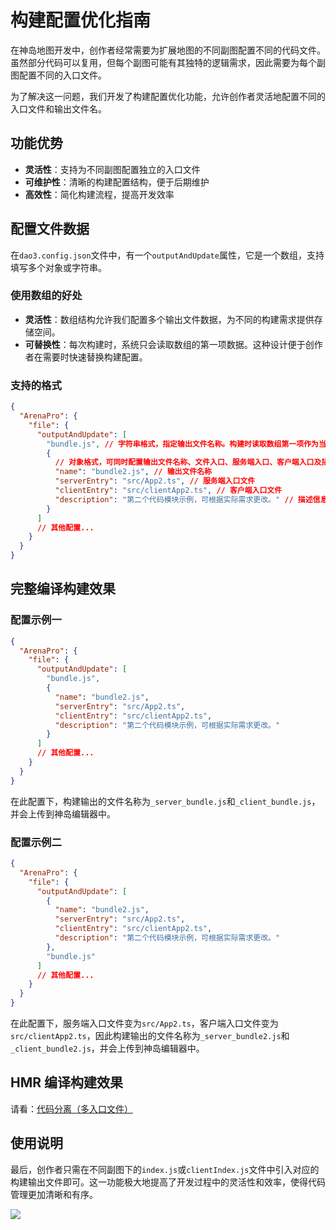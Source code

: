 # 构建配置优化指南

在神岛地图开发中，创作者经常需要为扩展地图的不同副图配置不同的代码文件。虽然部分代码可以复用，但每个副图可能有其独特的逻辑需求，因此需要为每个副图配置不同的入口文件。

为了解决这一问题，我们开发了构建配置优化功能，允许创作者灵活地配置不同的入口文件和输出文件名。

## 功能优势

- **灵活性**：支持为不同副图配置独立的入口文件
- **可维护性**：清晰的构建配置结构，便于后期维护
- **高效性**：简化构建流程，提高开发效率

## 配置文件数据

在`dao3.config.json`文件中，有一个`outputAndUpdate`属性，它是一个数组，支持填写多个对象或字符串。

### 使用数组的好处

- **灵活性**：数组结构允许我们配置多个输出文件数据，为不同的构建需求提供存储空间。
- **可替换性**：每次构建时，系统只会读取数组的第一项数据。这种设计便于创作者在需要时快速替换构建配置。

### 支持的格式

```json
{
  "ArenaPro": {
    "file": {
      "outputAndUpdate": [
        "bundle.js", // 字符串格式，指定输出文件名称。构建时读取数组第一项作为当前构建的数据。【HMR编译不会读取字符串格式】
        {
          // 对象格式，可同时配置输出文件名称、文件入口、服务端入口、客户端入口及描述信息。
          "name": "bundle2.js", // 输出文件名称
          "serverEntry": "src/App2.ts", // 服务端入口文件
          "clientEntry": "src/clientApp2.ts", // 客户端入口文件
          "description": "第二个代码模块示例，可根据实际需求更改。" // 描述信息
        }
      ]
      // 其他配置...
    }
  }
}
```

## 完整编译构建效果

### 配置示例一

```json
{
  "ArenaPro": {
    "file": {
      "outputAndUpdate": [
        "bundle.js",
        {
          "name": "bundle2.js",
          "serverEntry": "src/App2.ts",
          "clientEntry": "src/clientApp2.ts",
          "description": "第二个代码模块示例，可根据实际需求更改。"
        }
      ]
      // 其他配置...
    }
  }
}
```

在此配置下，构建输出的文件名称为`_server_bundle.js`和`_client_bundle.js`，并会上传到神岛编辑器中。

### 配置示例二

```json
{
  "ArenaPro": {
    "file": {
      "outputAndUpdate": [
        {
          "name": "bundle2.js",
          "serverEntry": "src/App2.ts",
          "clientEntry": "src/clientApp2.ts",
          "description": "第二个代码模块示例，可根据实际需求更改。"
        },
        "bundle.js"
      ]
      // 其他配置...
    }
  }
}
```

在此配置下，服务端入口文件变为`src/App2.ts`，客户端入口文件变为`src/clientApp2.ts`，因此构建输出的文件名称为`_server_bundle2.js`和`_client_bundle2.js`，并会上传到神岛编辑器中。

## HMR 编译构建效果

请看：[代码分离（多入口文件）](/guide/four/hmr.html#%E4%BB%A3%E7%A0%81%E5%88%86%E7%A6%BB-%E5%A4%9A%E5%85%A5%E5%8F%A3%E6%96%87%E4%BB%B6)

## 使用说明

最后，创作者只需在不同副图下的`index.js`或`clientIndex.js`文件中引入对应的构建输出文件即可。这一功能极大地提高了开发过程中的灵活性和效率，使得代码管理更加清晰和有序。

![](/QQ20241130-103933.png)

